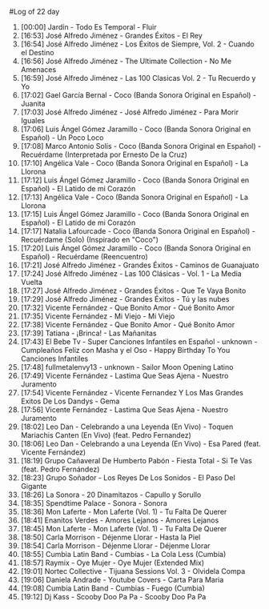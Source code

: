 #Log of 22 day

1. [00:00] Jardín - Todo Es Temporal - Fluir
1. [16:53] José Alfredo Jiménez - Grandes Éxitos - El Rey
1. [16:54] José Alfredo Jiménez - Los Éxitos de Siempre, Vol. 2 - Cuando el Destino
1. [16:56] José Alfredo Jiménez - The Ultimate Collection - No Me Amenaces
1. [16:59] José Alfredo Jiménez - Las 100 Clasicas Vol. 2 - Tu Recuerdo y Yo
1. [17:02] Gael García Bernal - Coco (Banda Sonora Original en Español) - Juanita
1. [17:03] José Alfredo Jiménez - José Alfredo Jiménez - Para Morir Iguales
1. [17:06] Luis Ángel Gómez Jaramillo - Coco (Banda Sonora Original en Español) - Un Poco Loco
1. [17:08] Marco Antonio Solís - Coco (Banda Sonora Original en Español) - Recuérdame (Interpretada por Ernesto De la Cruz)
1. [17:10] Angélica Vale - Coco (Banda Sonora Original en Español) - La Llorona
1. [17:12] Luis Ángel Gómez Jaramillo - Coco (Banda Sonora Original en Español) - El Latido de mi Corazón
1. [17:13] Angélica Vale - Coco (Banda Sonora Original en Español) - La Llorona
1. [17:15] Luis Ángel Gómez Jaramillo - Coco (Banda Sonora Original en Español) - El Latido de mi Corazón
1. [17:17] Natalia Lafourcade - Coco (Banda Sonora Original en Español) - Recuérdame (Solo) (Inspirado en "Coco")
1. [17:20] Luis Ángel Gómez Jaramillo - Coco (Banda Sonora Original en Español) - Recuérdame (Reencuentro)
1. [17:21] José Alfredo Jiménez - Grandes Éxitos - Caminos de Guanajuato
1. [17:24] José Alfredo Jiménez - Las 100 Clásicas - Vol. 1 - La Media Vuelta
1. [17:27] José Alfredo Jiménez - Grandes Éxitos - Que Te Vaya Bonito
1. [17:29] José Alfredo Jiménez - Grandes Éxitos - Tú y las nubes
1. [17:32] Vicente Fernández - Que Bonito Amor - Qué Bonito Amor
1. [17:35] Vicente Fernández - Mi Viejo - Mi Viejo
1. [17:38] Vicente Fernández - Que Bonito Amor - Qué Bonito Amor
1. [17:39] Tatiana - ¡Brinca! - Las Mañanitas
1. [17:43] El Bebe Tv - Super Canciones Infantiles en Español - unknown - Cumpleaños Feliz con Masha y el Oso - Happy Birthday To You Canciones Infantiles
1. [17:48] fullmetalenvy13 - unknown - Sailor Moon Opening Latino
1. [17:49] Vicente Fernández - Lastima Que Seas Ajena - Nuestro Juramento
1. [17:54] Vicente Fernández - Vicente Fernandez Y Los Mas Grandes Exitos De Los Dandys - Gema
1. [17:56] Vicente Fernández - Lastima Que Seas Ajena - Nuestro Juramento
1. [18:02] Leo Dan - Celebrando a una Leyenda (En Vivo) - Toquen Mariachis Canten (En Vivo) (feat. Pedro Fernandez)
1. [18:06] Leo Dan - Celebrando a una Leyenda (En Vivo) - Esa Pared (feat. Vicente Fernández)
1. [18:19] Grupo Cañaveral De Humberto Pabón - Fiesta Total - Si Te Vas (feat. Pedro Fernández)
1. [18:23] Grupo Soñador - Los Reyes De Los Sonidos - El Paso Del Gigante
1. [18:26] La Sonora - 20 Dinamitazos - Capullo y Sorullo
1. [18:35] Spendtime Palace - Sonora - Sonora
1. [18:36] Mon Laferte - Mon Laferte (Vol. 1) - Tu Falta De Querer
1. [18:41] Enanitos Verdes - Amores Lejanos - Amores Lejanos
1. [18:45] Mon Laferte - Mon Laferte (Vol. 1) - Tu Falta De Querer
1. [18:50] Carla Morrison - Déjenme Llorar - Hasta la Piel
1. [18:54] Carla Morrison - Déjenme Llorar - Déjenme Llorar
1. [18:55] Cumbia Latin Band - Cumbias - La Cola Less (Cumbia)
1. [18:57] Raymix - Oye Mujer - Oye Mujer (Extended Mix)
1. [19:01] Nortec Collective - Tijuana Sessions Vol. 3 - Olvidela Compa
1. [19:06] Daniela Andrade - Youtube Covers - Carta Para Maria
1. [19:08] Cumbia Latin Band - Cumbias - Fuego (Cumbia)
1. [19:12] Dj Kass - Scooby Doo Pa Pa - Scooby Doo Pa Pa
